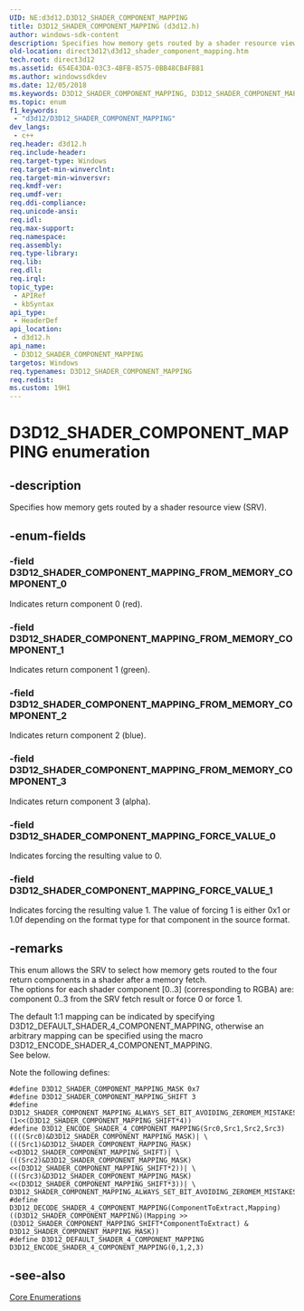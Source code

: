 ```yaml
---
UID: NE:d3d12.D3D12_SHADER_COMPONENT_MAPPING
title: D3D12_SHADER_COMPONENT_MAPPING (d3d12.h)
author: windows-sdk-content
description: Specifies how memory gets routed by a shader resource view (SRV).
old-location: direct3d12\d3d12_shader_component_mapping.htm
tech.root: direct3d12
ms.assetid: 654E43DA-03C3-4BFB-8575-0BB48CB4FB81
ms.author: windowssdkdev
ms.date: 12/05/2018
ms.keywords: D3D12_SHADER_COMPONENT_MAPPING, D3D12_SHADER_COMPONENT_MAPPING enumeration, D3D12_SHADER_COMPONENT_MAPPING_FORCE_VALUE_0, D3D12_SHADER_COMPONENT_MAPPING_FORCE_VALUE_1, D3D12_SHADER_COMPONENT_MAPPING_FROM_MEMORY_COMPONENT_0, D3D12_SHADER_COMPONENT_MAPPING_FROM_MEMORY_COMPONENT_1, D3D12_SHADER_COMPONENT_MAPPING_FROM_MEMORY_COMPONENT_2, D3D12_SHADER_COMPONENT_MAPPING_FROM_MEMORY_COMPONENT_3, d3d12/D3D12_SHADER_COMPONENT_MAPPING, d3d12/D3D12_SHADER_COMPONENT_MAPPING_FORCE_VALUE_0, d3d12/D3D12_SHADER_COMPONENT_MAPPING_FORCE_VALUE_1, d3d12/D3D12_SHADER_COMPONENT_MAPPING_FROM_MEMORY_COMPONENT_0, d3d12/D3D12_SHADER_COMPONENT_MAPPING_FROM_MEMORY_COMPONENT_1, d3d12/D3D12_SHADER_COMPONENT_MAPPING_FROM_MEMORY_COMPONENT_2, d3d12/D3D12_SHADER_COMPONENT_MAPPING_FROM_MEMORY_COMPONENT_3, direct3d12.d3d12_shader_component_mapping
ms.topic: enum
f1_keywords: 
 - "d3d12/D3D12_SHADER_COMPONENT_MAPPING"
dev_langs:
 - c++
req.header: d3d12.h
req.include-header: 
req.target-type: Windows
req.target-min-winverclnt: 
req.target-min-winversvr: 
req.kmdf-ver: 
req.umdf-ver: 
req.ddi-compliance: 
req.unicode-ansi: 
req.idl: 
req.max-support: 
req.namespace: 
req.assembly: 
req.type-library: 
req.lib: 
req.dll: 
req.irql: 
topic_type:
 - APIRef
 - kbSyntax
api_type:
 - HeaderDef
api_location:
 - d3d12.h
api_name:
 - D3D12_SHADER_COMPONENT_MAPPING
targetos: Windows
req.typenames: D3D12_SHADER_COMPONENT_MAPPING
req.redist: 
ms.custom: 19H1
---
```


# D3D12_SHADER_COMPONENT_MAPPING enumeration


## -description


Specifies how memory gets routed by a shader resource view (SRV).
        


## -enum-fields




### -field D3D12_SHADER_COMPONENT_MAPPING_FROM_MEMORY_COMPONENT_0

Indicates return component 0 (red).
          


### -field D3D12_SHADER_COMPONENT_MAPPING_FROM_MEMORY_COMPONENT_1

Indicates return component 1 (green).
          


### -field D3D12_SHADER_COMPONENT_MAPPING_FROM_MEMORY_COMPONENT_2

Indicates return component 2 (blue).
          


### -field D3D12_SHADER_COMPONENT_MAPPING_FROM_MEMORY_COMPONENT_3

Indicates return component 3 (alpha).
          


### -field D3D12_SHADER_COMPONENT_MAPPING_FORCE_VALUE_0

Indicates forcing the resulting value to 0.
          


### -field D3D12_SHADER_COMPONENT_MAPPING_FORCE_VALUE_1

Indicates forcing the resulting value 1.
            The value of forcing 1 is either 0x1 or 1.0f depending on the format type for that component in the source format.
          


## -remarks



This enum allows the SRV to select how memory gets routed to the four return components in a shader after a memory fetch.  
          The options for each shader component [0..3] (corresponding to RGBA) are: component 0..3 from the SRV fetch result or force 0 or force 1.
        

The default 1:1 mapping can be indicated by specifying D3D12_DEFAULT_SHADER_4_COMPONENT_MAPPING, 
          otherwise an arbitrary mapping can be specified using the macro D3D12_ENCODE_SHADER_4_COMPONENT_MAPPING.  
          See below.
        

Note the following defines:

<pre class="syntax" xml:space="preserve"><code>#define D3D12_SHADER_COMPONENT_MAPPING_MASK 0x7
#define D3D12_SHADER_COMPONENT_MAPPING_SHIFT 3
#define D3D12_SHADER_COMPONENT_MAPPING_ALWAYS_SET_BIT_AVOIDING_ZEROMEM_MISTAKES (1&lt;&lt;(D3D12_SHADER_COMPONENT_MAPPING_SHIFT*4))
#define D3D12_ENCODE_SHADER_4_COMPONENT_MAPPING(Src0,Src1,Src2,Src3) ((((Src0)&amp;D3D12_SHADER_COMPONENT_MAPPING_MASK)| \                                                                (((Src1)&amp;D3D12_SHADER_COMPONENT_MAPPING_MASK)&lt;&lt;D3D12_SHADER_COMPONENT_MAPPING_SHIFT)| \                                                               (((Src2)&amp;D3D12_SHADER_COMPONENT_MAPPING_MASK)&lt;&lt;(D3D12_SHADER_COMPONENT_MAPPING_SHIFT*2))| \                                                                (((Src3)&amp;D3D12_SHADER_COMPONENT_MAPPING_MASK)&lt;&lt;(D3D12_SHADER_COMPONENT_MAPPING_SHIFT*3))| \                                                                D3D12_SHADER_COMPONENT_MAPPING_ALWAYS_SET_BIT_AVOIDING_ZEROMEM_MISTAKES))
#define D3D12_DECODE_SHADER_4_COMPONENT_MAPPING(ComponentToExtract,Mapping) ((D3D12_SHADER_COMPONENT_MAPPING)(Mapping &gt;&gt; (D3D12_SHADER_COMPONENT_MAPPING_SHIFT*ComponentToExtract) &amp; D3D12_SHADER_COMPONENT_MAPPING_MASK))
#define D3D12_DEFAULT_SHADER_4_COMPONENT_MAPPING D3D12_ENCODE_SHADER_4_COMPONENT_MAPPING(0,1,2,3)
</code></pre>



## -see-also




<a href="https://docs.microsoft.com/windows/desktop/direct3d12/direct3d-12-enumerations">Core Enumerations</a>
 

 

